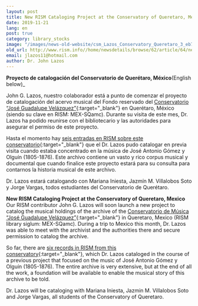 ```yaml
---
layout: post
title: New RISM Cataloging Project at the Conservatory of Queretaro, Mexico
date: 2019-11-21
lang: en
post: true
category: library_stocks
image: "/images/news-old-website/csm_Lazos_Conservatory_Queretaro_3_eb7d8ff40c.jpg"
old_url: http://www.rism.info//home/newsdetails/browse/62/article/64/new-rism-cataloging-project-at-the-conservatory-of-queretaro-mexico.html
email: jlazos11@hotmail.com
author: Dr. John Lazos
---
```


**Proyecto de catalogación del Conservatorio de Querétaro, México**(English below)_

John G. Lazos, nuestro colaborador está a punto de comenzar el proyecto de catalogación del acervo musical del Fondo reservado del [Conservatorio “José Guadalupe Velázquez”](http://www.conservatorioqueretaro.mx/){:target="_blank"} en Querétaro, México (siendo su clave en RISM: MEX-SQamc). Durante su visita de este mes, Dr. Lazos ha podido reunirse con el bibliotecario y las autoridades para asegurar el permiso de este proyecto.

Hasta el momento hay [seis entradas en RISM sobre este conservatorio](https://opac.rism.info/search?View=rism&siglum=MEX-SQamc&Language=es){:target="_blank"} que el Dr. Lazos pudo catalogar en previa visita cuando estaba concentrado en la música de José Antonio Gómez y Olguín (1805-1876). Este archivo contiene un vasto y rico corpus musical y documental que cuando finalice este proyecto estará para su consulta para contarnos la historia musical de este archivo.

Dr. Lazos estará catalogando con Mariana Iniesta, Jazmín M. Villalobos Soto y Jorge Vargas, todos estudiantes del Conservatorio de Querétaro.

**New RISM Cataloging Project at the Conservatory of Queretaro, Mexico**
Our RISM contributor John G. Lazos will soon launch a new project to catalog the musical holdings of the archive of the [Conservatorio de Música “José Guadalupe Velázquez”](http://www.conservatorioqueretaro.mx/){:target="_blank"} in Queretaro, Mexico (RISM library siglum: MEX-SQamc). During a trip to Mexico this month, Dr. Lazos was able to meet with the archivist and the authorities there and secure permission to catalog the archive.

So far, there are [six records in RISM from this conservatory](https://opac.rism.info/search?View=rism&siglum=MEX-SQamc&Language=en){:target="_blank"}, which Dr. Lazos cataloged in the course of a previous project that focused on the music of José Antonio Gómez y Olguín (1805-1876). The entire archive is very extensive, but at the end of all the work, a foundation will be available to enable the musical story of this archive to be told.

Dr. Lazos will be cataloging with Mariana Iniesta, Jazmin M. Villalobos Soto and Jorge Vargas, all students of the Conservatory of Queretaro.


